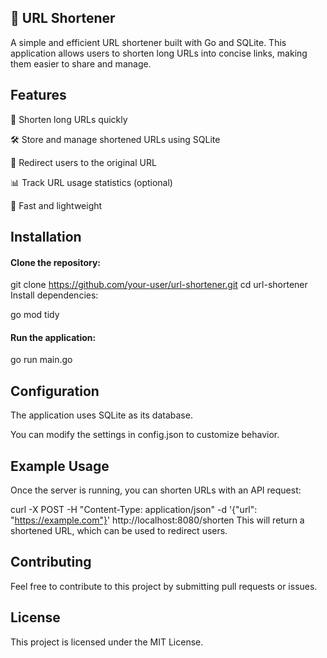 ## 🚀 URL Shortener
A simple and efficient URL shortener built with Go and SQLite. This application allows users to shorten long URLs into concise links, making them easier to share and manage.

## Features
🔗 Shorten long URLs quickly

🛠 Store and manage shortened URLs using SQLite

📡 Redirect users to the original URL

📊 Track URL usage statistics (optional)

🚀 Fast and lightweight

## Installation
#### Clone the repository:

git clone https://github.com/your-user/url-shortener.git
cd url-shortener
Install dependencies:

go mod tidy
#### Run the application:

go run main.go

## Configuration
The application uses SQLite as its database.

You can modify the settings in config.json to customize behavior.

## Example Usage
Once the server is running, you can shorten URLs with an API request:

curl -X POST -H "Content-Type: application/json" -d '{"url": "https://example.com"}' http://localhost:8080/shorten
This will return a shortened URL, which can be used to redirect users.

## Contributing
Feel free to contribute to this project by submitting pull requests or issues.

## License
This project is licensed under the MIT License.
